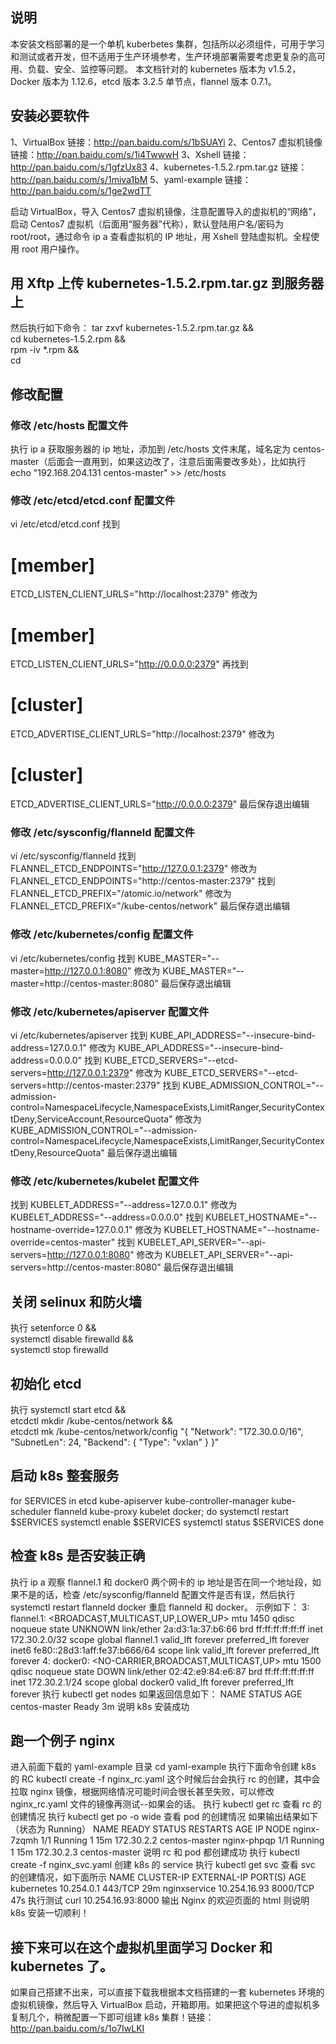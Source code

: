 ## 说明
本安装文档部署的是一个单机 kuberbetes 集群，包括所以必须组件，可用于学习和测试或者开发，但不适用于生产环境参考，生产环境部署需要考虑更复杂的高可用、负载、安全、监控等问题。
本文档针对的 kubernetes 版本为 v1.5.2，Docker 版本为 1.12.6，etcd 版本 3.2.5 单节点，flannel 版本 0.7.1。

## 安装必要软件
1、VirtualBox 链接：http://pan.baidu.com/s/1bSUAYi
2、Centos7 虚拟机镜像 链接：http://pan.baidu.com/s/1i4TwwwH
3、Xshell 链接：http://pan.baidu.com/s/1gfzUx83
4、kubernetes-1.5.2.rpm.tar.gz 链接：http://pan.baidu.com/s/1miva1bM
5、yaml-example 链接：http://pan.baidu.com/s/1ge2wdTT

启动 VirtualBox，导入 Centos7 虚拟机镜像，注意配置导入的虚拟机的“网络”，启动 Centos7 虚拟机（后面用“服务器”代称），默认登陆用户名/密码为 root/root，通过命令 ip a 查看虚拟机的 IP 地址，用 Xshell 登陆虚拟机。全程使用 root 用户操作。

## 用 Xftp 上传 kubernetes-1.5.2.rpm.tar.gz 到服务器上
然后执行如下命令：
tar zxvf kubernetes-1.5.2.rpm.tar.gz && \
cd kubernetes-1.5.2.rpm && \
rpm -iv *.rpm && \
cd

## 修改配置

### 修改 /etc/hosts 配置文件
执行 ip a 获取服务器的 ip 地址，添加到 /etc/hosts 文件末尾，域名定为 centos-master（后面会一直用到，如果这边改了，注意后面需要改多处），比如执行
echo "192.168.204.131 centos-master" >> /etc/hosts

### 修改 /etc/etcd/etcd.conf 配置文件
vi /etc/etcd/etcd.conf
找到
# [member]
ETCD_LISTEN_CLIENT_URLS="http://localhost:2379"
修改为
# [member]
ETCD_LISTEN_CLIENT_URLS="http://0.0.0.0:2379"
再找到
# [cluster]
ETCD_ADVERTISE_CLIENT_URLS="http://localhost:2379"
修改为
# [cluster]
ETCD_ADVERTISE_CLIENT_URLS="http://0.0.0.0:2379"
最后保存退出编辑

### 修改 /etc/sysconfig/flanneld 配置文件
vi /etc/sysconfig/flanneld
找到
FLANNEL_ETCD_ENDPOINTS="http://127.0.0.1:2379"
修改为
FLANNEL_ETCD_ENDPOINTS="http://centos-master:2379"
找到
FLANNEL_ETCD_PREFIX="/atomic.io/network"
修改为
FLANNEL_ETCD_PREFIX="/kube-centos/network"
最后保存退出编辑

### 修改 /etc/kubernetes/config 配置文件
vi /etc/kubernetes/config
找到
KUBE_MASTER="--master=http://127.0.0.1:8080"
修改为
KUBE_MASTER="--master=http://centos-master:8080"
最后保存退出编辑

### 修改 /etc/kubernetes/apiserver 配置文件
vi /etc/kubernetes/apiserver
找到
KUBE_API_ADDRESS="--insecure-bind-address=127.0.0.1"
修改为
KUBE_API_ADDRESS="--insecure-bind-address=0.0.0.0"
找到
KUBE_ETCD_SERVERS="--etcd-servers=http://127.0.0.1:2379"
修改为
KUBE_ETCD_SERVERS="--etcd-servers=http://centos-master:2379"
找到
KUBE_ADMISSION_CONTROL="--admission-control=NamespaceLifecycle,NamespaceExists,LimitRanger,SecurityContextDeny,ServiceAccount,ResourceQuota"
修改为
KUBE_ADMISSION_CONTROL="--admission-control=NamespaceLifecycle,NamespaceExists,LimitRanger,SecurityContextDeny,ResourceQuota"
最后保存退出编辑

### 修改 /etc/kubernetes/kubelet 配置文件
找到
KUBELET_ADDRESS="--address=127.0.0.1"
修改为
KUBELET_ADDRESS="--address=0.0.0.0"
找到
KUBELET_HOSTNAME="--hostname-override=127.0.0.1"
修改为
KUBELET_HOSTNAME="--hostname-override=centos-master"
找到
KUBELET_API_SERVER="--api-servers=http://127.0.0.1:8080"
修改为
KUBELET_API_SERVER="--api-servers=http://centos-master:8080"
最后保存退出编辑

## 关闭 selinux 和防火墙
执行
setenforce 0 && \
systemctl disable firewalld && \
systemctl stop firewalld

## 初始化 etcd
执行
systemctl start etcd && \
etcdctl mkdir /kube-centos/network && \
etcdctl mk /kube-centos/network/config "{ \"Network\": \"172.30.0.0/16\", \"SubnetLen\": 24, \"Backend\": { \"Type\": \"vxlan\" } }"

## 启动 k8s 整套服务
for SERVICES in etcd kube-apiserver kube-controller-manager kube-scheduler flanneld kube-proxy kubelet docker; do
    systemctl restart $SERVICES
    systemctl enable $SERVICES
    systemctl status $SERVICES
done

## 检查 k8s 是否安装正确
执行
ip a
观察 flannel.1 和 docker0 两个网卡的 ip 地址是否在同一个地址段，如果不是的话，检查 /etc/sysconfig/flanneld 配置文件是否有误，然后执行 systemctl restart flanneld docker 重启 flanneld 和 docker。
示例如下：
3: flannel.1: <BROADCAST,MULTICAST,UP,LOWER_UP> mtu 1450 qdisc noqueue state UNKNOWN 
    link/ether 2a:d3:1a:37:b6:66 brd ff:ff:ff:ff:ff:ff
    inet 172.30.2.0/32 scope global flannel.1
       valid_lft forever preferred_lft forever
    inet6 fe80::28d3:1aff:fe37:b666/64 scope link 
       valid_lft forever preferred_lft forever
4: docker0: <NO-CARRIER,BROADCAST,MULTICAST,UP> mtu 1500 qdisc noqueue state DOWN 
    link/ether 02:42:e9:84:e6:87 brd ff:ff:ff:ff:ff:ff
    inet 172.30.2.1/24 scope global docker0
       valid_lft forever preferred_lft forever
执行
kubectl get nodes
如果返回信息如下：
NAME            STATUS    AGE
centos-master   Ready     3m
说明 k8s 安装成功

## 跑一个例子 nginx
进入前面下载的 yaml-example 目录
cd yaml-example
执行下面命令创建 k8s 的 RC
kubectl create -f nginx_rc.yaml
这个时候后台会执行 rc 的创建，其中会拉取 nginx 镜像，根据网络情况可能时间会很长甚至失败，可以修改 nginx_rc.yaml 文件的镜像再测试--如果会的话。
执行
kubectl get rc
查看 rc 的创建情况
执行
kubectl get po -o wide
查看 pod 的创建情况
如果输出结果如下（状态为 Running）
NAME          READY     STATUS    RESTARTS   AGE       IP           NODE
nginx-7zqmh   1/1       Running   1          15m       172.30.2.2   centos-master
nginx-phpqp   1/1       Running   1          15m       172.30.2.3   centos-master
说明 rc 和 pod 都创建成功
执行
kubectl create -f nginx_svc.yaml
创建 k8s 的 service
执行
kubectl get svc
查看 svc 的创建情况，如下面所示
NAME           CLUSTER-IP     EXTERNAL-IP   PORT(S)    AGE
kubernetes     10.254.0.1     <none>        443/TCP    29m
nginxservice   10.254.16.93   <none>        8000/TCP   47s
执行测试
curl 10.254.16.93:8000
输出 Nginx 的欢迎页面的 html 则说明 k8s 安装一切顺利！

## 接下来可以在这个虚拟机里面学习  Docker 和 kubernetes 了。
如果自己搭建不出来，可以直接下载我根据本文档搭建的一套 kubernetes 环境的虚拟机镜像，然后导入 VirtualBox 启动，开箱即用。如果把这个导进的虚拟机多复制几个，稍微配置一下即可组建 k8s 集群！链接：http://pan.baidu.com/s/1o7IwLKI
